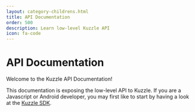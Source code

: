 ```yaml
---
layout: category-childrens.html
title: API Documentation
order: 500
description: Learn low-level Kuzzle API
icon: fa-code
---
```


# API Documentation

Welcome to the Kuzzle API Documentation!

<aside class="warning">
This documentation is exposing the low-level API to Kuzzle.  
If you are a Javascript or Android developer, you may first like to start by having a look at the <a href="/sdk-reference">Kuzzle SDK</a>.
</aside>

